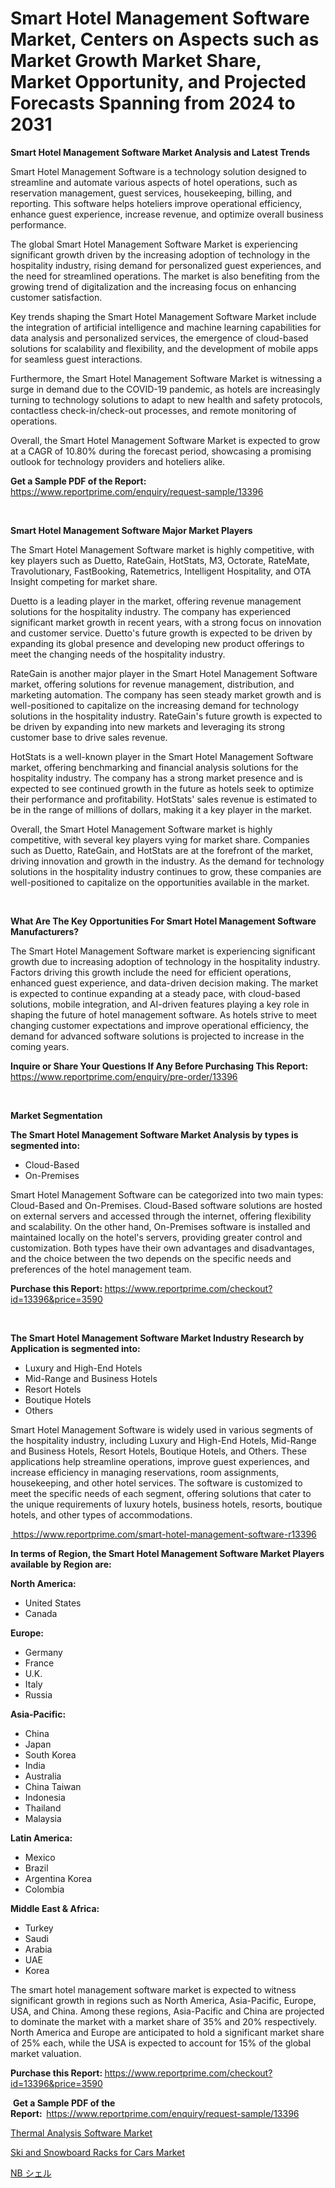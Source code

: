 <p><h1>Smart Hotel Management Software Market, Centers on Aspects such as Market Growth Market Share, Market Opportunity, and Projected Forecasts Spanning from 2024 to 2031</h1></p><p><strong>Smart Hotel Management Software Market Analysis and Latest Trends</strong></p>
<p><p>Smart Hotel Management Software is a technology solution designed to streamline and automate various aspects of hotel operations, such as reservation management, guest services, housekeeping, billing, and reporting. This software helps hoteliers improve operational efficiency, enhance guest experience, increase revenue, and optimize overall business performance.</p><p>The global Smart Hotel Management Software Market is experiencing significant growth driven by the increasing adoption of technology in the hospitality industry, rising demand for personalized guest experiences, and the need for streamlined operations. The market is also benefiting from the growing trend of digitalization and the increasing focus on enhancing customer satisfaction.</p><p>Key trends shaping the Smart Hotel Management Software Market include the integration of artificial intelligence and machine learning capabilities for data analysis and personalized services, the emergence of cloud-based solutions for scalability and flexibility, and the development of mobile apps for seamless guest interactions.</p><p>Furthermore, the Smart Hotel Management Software Market is witnessing a surge in demand due to the COVID-19 pandemic, as hotels are increasingly turning to technology solutions to adapt to new health and safety protocols, contactless check-in/check-out processes, and remote monitoring of operations.</p><p>Overall, the Smart Hotel Management Software Market is expected to grow at a CAGR of 10.80% during the forecast period, showcasing a promising outlook for technology providers and hoteliers alike.</p></p>
<p><strong>Get a Sample PDF of the Report:&nbsp;</strong> <a href="https://www.reportprime.com/enquiry/request-sample/13396">https://www.reportprime.com/enquiry/request-sample/13396</a></p>
<p>&nbsp;</p>
<p><strong>Smart Hotel Management Software Major Market Players</strong></p>
<p><p>The Smart Hotel Management Software market is highly competitive, with key players such as Duetto, RateGain, HotStats, M3, Octorate, RateMate, Travolutionary, FastBooking, Ratemetrics, Intelligent Hospitality, and OTA Insight competing for market share.</p><p>Duetto is a leading player in the market, offering revenue management solutions for the hospitality industry. The company has experienced significant market growth in recent years, with a strong focus on innovation and customer service. Duetto's future growth is expected to be driven by expanding its global presence and developing new product offerings to meet the changing needs of the hospitality industry.</p><p>RateGain is another major player in the Smart Hotel Management Software market, offering solutions for revenue management, distribution, and marketing automation. The company has seen steady market growth and is well-positioned to capitalize on the increasing demand for technology solutions in the hospitality industry. RateGain's future growth is expected to be driven by expanding into new markets and leveraging its strong customer base to drive sales revenue.</p><p>HotStats is a well-known player in the Smart Hotel Management Software market, offering benchmarking and financial analysis solutions for the hospitality industry. The company has a strong market presence and is expected to see continued growth in the future as hotels seek to optimize their performance and profitability. HotStats' sales revenue is estimated to be in the range of millions of dollars, making it a key player in the market.</p><p>Overall, the Smart Hotel Management Software market is highly competitive, with several key players vying for market share. Companies such as Duetto, RateGain, and HotStats are at the forefront of the market, driving innovation and growth in the industry. As the demand for technology solutions in the hospitality industry continues to grow, these companies are well-positioned to capitalize on the opportunities available in the market.</p></p>
<p>&nbsp;</p>
<p><strong>What Are The Key Opportunities For Smart Hotel Management Software Manufacturers?</strong></p>
<p><p>The Smart Hotel Management Software market is experiencing significant growth due to increasing adoption of technology in the hospitality industry. Factors driving this growth include the need for efficient operations, enhanced guest experience, and data-driven decision making. The market is expected to continue expanding at a steady pace, with cloud-based solutions, mobile integration, and AI-driven features playing a key role in shaping the future of hotel management software. As hotels strive to meet changing customer expectations and improve operational efficiency, the demand for advanced software solutions is projected to increase in the coming years.</p></p>
<p><strong>Inquire or Share Your Questions If Any Before Purchasing This Report:</strong> <a href="https://www.reportprime.com/enquiry/pre-order/13396">https://www.reportprime.com/enquiry/pre-order/13396</a></p>
<p>&nbsp;</p>
<p><strong>Market Segmentation</strong></p>
<p><strong>The Smart Hotel Management Software Market Analysis by types is segmented into:</strong></p>
<p><ul><li>Cloud-Based</li><li>On-Premises</li></ul></p>
<p><p>Smart Hotel Management Software can be categorized into two main types: Cloud-Based and On-Premises. Cloud-Based software solutions are hosted on external servers and accessed through the internet, offering flexibility and scalability. On the other hand, On-Premises software is installed and maintained locally on the hotel's servers, providing greater control and customization. Both types have their own advantages and disadvantages, and the choice between the two depends on the specific needs and preferences of the hotel management team.</p></p>
<p><strong>Purchase this Report:&nbsp;</strong><a href="https://www.reportprime.com/checkout?id=13396&price=3590">https://www.reportprime.com/checkout?id=13396&price=3590</a></p>
<p>&nbsp;</p>
<p><strong>The Smart Hotel Management Software Market Industry Research by Application is segmented into:</strong></p>
<p><ul><li>Luxury and High-End Hotels</li><li>Mid-Range and Business Hotels</li><li>Resort Hotels</li><li>Boutique Hotels</li><li>Others</li></ul></p>
<p><p>Smart Hotel Management Software is widely used in various segments of the hospitality industry, including Luxury and High-End Hotels, Mid-Range and Business Hotels, Resort Hotels, Boutique Hotels, and Others. These applications help streamline operations, improve guest experiences, and increase efficiency in managing reservations, room assignments, housekeeping, and other hotel services. The software is customized to meet the specific needs of each segment, offering solutions that cater to the unique requirements of luxury hotels, business hotels, resorts, boutique hotels, and other types of accommodations.</p></p>
<p><a href="https://www.reportprime.com/smart-hotel-management-software-r13396">&nbsp;https://www.reportprime.com/smart-hotel-management-software-r13396</a></p>
<p><strong>In terms of Region, the Smart Hotel Management Software Market Players available by Region are:</strong></p>
<p>
    <p> <strong> North America: </strong>
        <ul>
            <li>United States</li>
            <li>Canada</li>
        </ul>
        </p> 
    <p> <strong> Europe: </strong>
        <ul>
            <li>Germany</li>
            <li>France</li>
            <li>U.K.</li>
            <li>Italy</li>
            <li>Russia</li>
        </ul>
        </p> 
    <p> <strong> Asia-Pacific: </strong>
        <ul>
            <li>China</li>
            <li>Japan</li>
            <li>South Korea</li>
            <li>India</li>
            <li>Australia</li>
            <li>China Taiwan</li>
            <li>Indonesia</li>
            <li>Thailand</li>
            <li>Malaysia</li>
        </ul>
        </p> 
    <p> <strong> Latin America: </strong>
        <ul>
            <li>Mexico</li>
            <li>Brazil</li>
            <li>Argentina Korea</li>
            <li>Colombia</li>
        </ul>
        </p> 
    <p> <strong> Middle East & Africa: </strong>
        <ul>
            <li>Turkey</li>
            <li>Saudi</li>
            <li>Arabia</li>
            <li>UAE</li>
            <li>Korea</li>
        </ul>
    </p>
    </p>
<p><p>The smart hotel management software market is expected to witness significant growth in regions such as North America, Asia-Pacific, Europe, USA, and China. Among these regions, Asia-Pacific and China are projected to dominate the market with a market share of 35% and 20% respectively. North America and Europe are anticipated to hold a significant market share of 25% each, while the USA is expected to account for 15% of the global market valuation.</p></p>
<p><strong>Purchase this Report: </strong><a href="https://www.reportprime.com/checkout?id=13396&price=3590">https://www.reportprime.com/checkout?id=13396&price=3590</a></p>
<p>&nbsp;<strong>Get a Sample PDF of the Report:&nbsp;&nbsp;</strong><a href="https://www.reportprime.com/enquiry/request-sample/13396">https://www.reportprime.com/enquiry/request-sample/13396</a></p>
<p><strong></strong></p>
<p><p><a href="https://github.com/sofayahoo2023/Market-Research-Report-List-5/blob/main/thermal-analysis-software-market.md">Thermal Analysis Software Market</a></p><p><a href="https://view.publitas.com/reportprime-1/ski-and-snowboard-racks-for-cars-market-report-by-product-type-roof-rack-hitch-rack-others-end-use-home-use-business-use-and-region-2024-2031/">Ski and Snowboard Racks for Cars Market</a></p><p><a href="https://github.com/pepo3k/Market-Research-Report-List-2/blob/main/5973669103121.md">NB シェル</a></p></p>